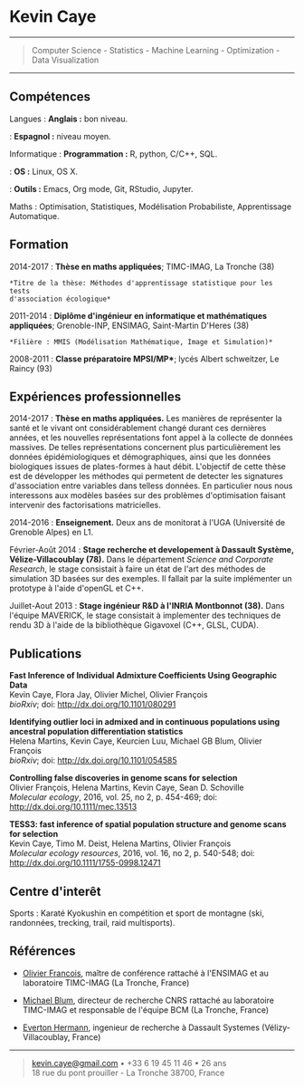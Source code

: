 Kevin Caye
============

----

> Computer Science - Statistics - Machine Learning - Optimization -
>   Data Visualization

----


Compétences
------------
Langues
: **Anglais :** bon niveau. 

: **Espagnol :** niveau moyen.

Informatique
:  **Programmation :** R, python, C/C++, SQL.

: **OS :** Linux, OS X.

: **Outils :** Emacs, Org mode, Git, RStudio, Jupyter.

Maths
: Optimisation, Statistiques, Modélisation Probabiliste, Apprentissage Automatique.



Formation
---------

2014-2017 
:   **Thèse en maths appliquées**; TIMC-IMAG, La Tronche (38)

    *Titre de la thèse: Méthodes d'apprentissage statistique pour les tests
    d'association écologique*
     

2011-2014
: **Diplôme d'ingénieur en informatique et mathématiques appliquées**;
Grenoble-INP, ENSIMAG, Saint-Martin D'Heres (38) 

    *Filière : MMIS (Modélisation Mathématique, Image et Simulation)*
    
    
2008-2011 
:  **Classe préparatoire MPSI/MP\***; lycés Albert schweitzer, Le Raincy (93)

Expériences professionnelles
-------------------------------

2014-2017
: **Thèse en maths appliquées.** 
Les manières de représenter la santé et le vivant ont considérablement changé
durant ces dernières années, et les nouvelles représentations font appel à la
collecte de données massives. De telles représentations concernent plus
particulièrement les données épidémiologiques et démographiques, ainsi que les
données biologiques issues de plates-formes à haut débit. L'objectif de cette
thèse est de développer les méthodes qui permetent de detecter les signatures
d'association entre variables dans telless données. En particulier nous nous
interessons aux modèles basées sur des problèmes d'optimisation faisant
intervenir des factorisations matricielles.

2014-2016
:     **Enseignement.**
Deux ans de monitorat à l'UGA (Université de Grenoble Alpes) en L1.


Février-Août 2014 
: **Stage recherche et developement à Dassault Système, Vélize-Villacoublay
(78).** 
Dans le département *Science and Corporate Research*, le stage consistait à
faire un état de l'art des méthodes de simulation 3D basées sur des exemples. Il
fallait par la suite implémenter un prototype à l'aide d'openGL et C++.

Juillet-Aout 2013
: **Stage ingénieur R&D à l'INRIA Montbonnot (38).** 
Dans l'équipe MAVERICK, le stage consistait à implementer des techniques de
rendu 3D à l'aide de la bibliothèque Gigavoxel (C++, GLSL, CUDA).

Publications
--------------------

**Fast Inference of Individual Admixture Coefficients Using Geographic Data**\
Kevin Caye, Flora Jay, Olivier Michel, Olivier François\
*bioRxiv*; doi: http://dx.doi.org/10.1101/080291 


**Identifying outlier loci in admixed and in continuous populations using ancestral population differentiation statistics**\
Helena Martins, Kevin Caye, Keurcien Luu, Michael GB Blum, Olivier François\
*bioRxiv*; doi: http://dx.doi.org/10.1101/054585


**Controlling false discoveries in genome scans for selection**\
Olivier François, Helena Martins, Kevin Caye, Sean D. Schoville\
*Molecular ecology*, 2016, vol. 25, no 2, p. 454-469; doi: http://dx.doi.org/10.1111/mec.13513

**TESS3: fast inference of spatial population structure and genome scans for selection**\
Kevin Caye, Timo M. Deist, Helena Martins, Olivier François\
*Molecular ecology resources*, 2016, vol. 16, no 2, p. 540-548; doi: http://dx.doi.org/10.1111/1755-0998.12471


Centre d'interêt
----------------------------------------

Sports
: Karaté Kyokushin en compétition et sport de montagne (ski, randonnées,
trecking, trail, raid multisports).

Références
----------------------------------------
* [Olivier Francois](http://membres-timc.imag.fr/Olivier.Francois/), maître de
  conférence rattaché à l'ENSIMAG et au laboratoire TIMC-IMAG (La Tronche, France)

* [Michael Blum](http://membres-timc.imag.fr/Michael.Blum/), directeur de
  recherche CNRS rattaché au laboratoire TIMC-IMAG et responsable de l'équipe
  BCM (La Tronche, France)

* [Everton Hermann](https://www.linkedin.com/in/everton-hermann-59908a6/), ingenieur de recherche à Dassault Systemes (Vélizy-Villacoublay, France)


----

> <kevin.caye@gmail.com> • +33 6 19 45 11 46 • 26 ans\
> 18 rue du pont prouiller - La Tronche 38700, France

